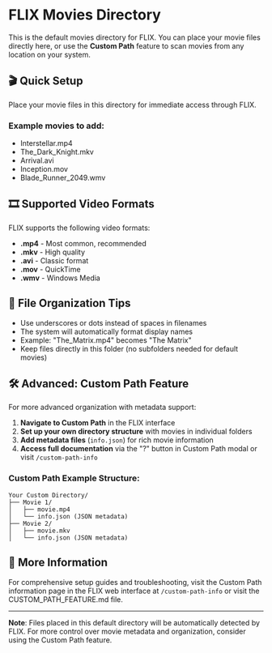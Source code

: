 # FLIX Movies Directory

This is the default movies directory for FLIX. You can place your movie files directly here, or use the **Custom Path** feature to scan movies from any location on your system.

## 🎬 Quick Setup

Place your movie files in this directory for immediate access through FLIX.

### Example movies to add:
- Interstellar.mp4
- The_Dark_Knight.mkv
- Arrival.avi
- Inception.mov
- Blade_Runner_2049.wmv

## 🎞️ Supported Video Formats

FLIX supports the following video formats:
- **.mp4** - Most common, recommended
- **.mkv** - High quality
- **.avi** - Classic format
- **.mov** - QuickTime
- **.wmv** - Windows Media

## 📁 File Organization Tips

- Use underscores or dots instead of spaces in filenames
- The system will automatically format display names
- Example: "The_Matrix.mp4" becomes "The Matrix"
- Keep files directly in this folder (no subfolders needed for default movies)

## 🛠️ Advanced: Custom Path Feature

For more advanced organization with metadata support:

1. **Navigate to Custom Path** in the FLIX interface
2. **Set up your own directory structure** with movies in individual folders
3. **Add metadata files** (`info.json`) for rich movie information
4. **Access full documentation** via the "?" button in Custom Path modal or visit `/custom-path-info`

### Custom Path Example Structure:
```
Your Custom Directory/
├── Movie 1/
│   ├── movie.mp4
│   └── info.json (JSON metadata)
├── Movie 2/
│   ├── movie.mkv
│   └── info.json (JSON metadata)
```

## 🔗 More Information

For comprehensive setup guides and troubleshooting, visit the Custom Path information page in the FLIX web interface at `/custom-path-info` or visit the CUSTOM_PATH_FEATURE.md file.

---

**Note**: Files placed in this default directory will be automatically detected by FLIX. For more control over movie metadata and organization, consider using the Custom Path feature.
